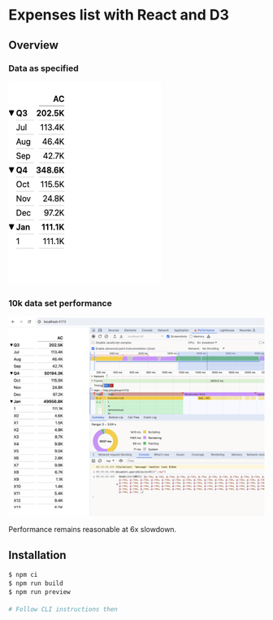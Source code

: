 # Expenses list with React and D3

## Overview

### Data as specified
![Screenshot](https://github.com/janybravo/expenses/blob/main/playwright/screenshots/app.spec.ts/App-Should-render-correctly-first-1.png?raw=true)

### 10k data set performance 
![Screenshot](https://github.com/janybravo/expenses/blob/10k-dataset/perf-debug.png?raw=true)

Performance remains reasonable at 6x slowdown.

## Installation

```bash
$ npm ci
$ npm run build
$ npm run preview

# Follow CLI instructions then
```
